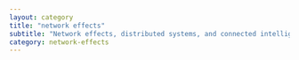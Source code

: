 ```yaml
---
layout: category
title: "network effects"
subtitle: "Network effects, distributed systems, and connected intelligence"
category: network-effects
---
```

